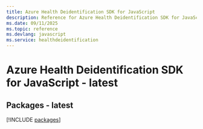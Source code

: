 ```yaml
---
title: Azure Health Deidentification SDK for JavaScript
description: Reference for Azure Health Deidentification SDK for JavaScript
ms.date: 09/11/2025
ms.topic: reference
ms.devlang: javascript
ms.service: healthdeidentification
---
```

# Azure Health Deidentification SDK for JavaScript - latest
## Packages - latest
[!INCLUDE [packages](health-deidentification-index.md)]